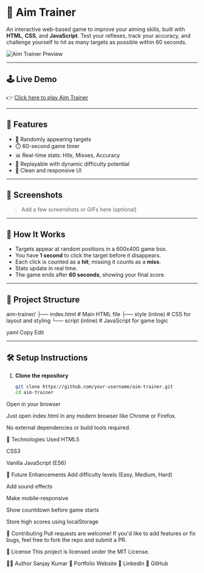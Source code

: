 # 🎯 Aim Trainer

An interactive web-based game to improve your aiming skills, built with **HTML**, **CSS**, and **JavaScript**. Test your reflexes, track your accuracy, and challenge yourself to hit as many targets as possible within 60 seconds.

![Aim Trainer Preview](https://your-demo-image-or-gif-link-here)

---

## 🕹️ Live Demo

👉 [Click here to play Aim Trainer](https://your-deployed-link-here)

---

## 🚀 Features

- 🎯 Randomly appearing targets
- ⏱️ 60-second game timer
- 📊 Real-time stats: Hits, Misses, Accuracy
- 🔄 Replayable with dynamic difficulty potential
- 🖤 Clean and responsive UI

---

## 📸 Screenshots

> Add a few screenshots or GIFs here (optional)

---

## 🧠 How It Works

- Targets appear at random positions in a 600x400 game box.
- You have **1 second** to click the target before it disappears.
- Each click is counted as a **hit**; missing it counts as a **miss**.
- Stats update in real time.
- The game ends after **60 seconds**, showing your final score.

---

## 📁 Project Structure

aim-trainer/
├── index.html # Main HTML file
├── style (inline) # CSS for layout and styling
└── script (inline) # JavaScript for game logic

yaml
Copy
Edit

---

## 🛠️ Setup Instructions

1. **Clone the repository**
   ```bash
   git clone https://github.com/your-username/aim-trainer.git
   cd aim-trainer
Open in your browser

Just open index.html in any modern browser like Chrome or Firefox.

No external dependencies or build tools required.

🔧 Technologies Used
HTML5

CSS3

Vanilla JavaScript (ES6)

🎯 Future Enhancements
 Add difficulty levels (Easy, Medium, Hard)

 Add sound effects

 Make mobile-responsive

 Show countdown before game starts

 Store high scores using localStorage

🙌 Contributing
Pull requests are welcome! If you'd like to add features or fix bugs, feel free to fork the repo and submit a PR.

📄 License
This project is licensed under the MIT License.

👨‍💻 Author
Sanjay Kumar
🔗 Portfolio Website
💼 LinkedIn
🐙 GitHub
